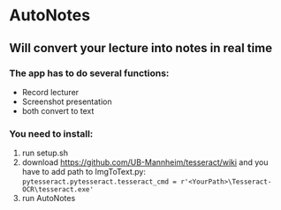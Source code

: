 # AutoNotes

## Will convert your lecture into notes in real time
### The app has to do several functions:
- Record lecturer
- Screenshot presentation
- both convert to text

### You need to install:
  1. run setup.sh
  2. download <https://github.com/UB-Mannheim/tesseract/wiki> and you have to add path to ImgToText.py:
    ```pytesseract.pytesseract.tesseract_cmd = r'<YourPath>\Tesseract-OCR\tesseract.exe' ```
  3. run AutoNotes
